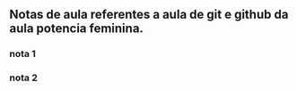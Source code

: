 ## Notas de aula referentes a aula de git e github da aula potencia feminina.

### nota 1
### nota 2